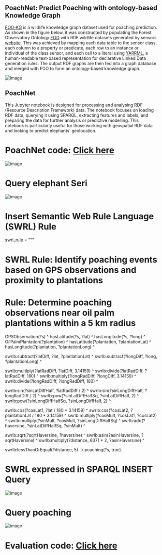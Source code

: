 ## PoachNet: Predict Poaching with ontology-based Knowledge Graph

[FOO-KG](https://naeima.github.io/fooKG/) is a wildlife knowledge graph dataset used for poaching prediction. As shown in the figure below, it was constructed by populating the Forest Observatory Ontology [FOO](https://w3id.org/def/foo#) with RDF wildlife datasets generated by sensors [website](https://ontology.forest-observatory.org). This was achieved by mapping each data table to the sensor class, each column to a property or predicate, each row to an instance or individual of the class sensor, and each cell to a literal using [YARRML](https://rml.io/yarrrml/), a human-readable text-based representation for declarative Linked Data generation rules. The output RDF graphs are then fed into a graph database and merged with FOO to form an ontology-based knowledge graph.

![image](https://github.com/Naeima/PoachNet/blob/ed7689e9128f9bf37cf51e5cdf7bc5c70d86e07e/KGBuild.png)


## PoachNet 

This Jupyter notebook is designed for processing and analysing RDF (Resource Description Framework) data. The notebook focuses on loading RDF data, querying it using SPARQL, extracting features and labels, and preparing the data for further analysis or predictive modelling. This notebook is particularly useful for those working with geospatial RDF data and looking to predict elephants' geolocation. 

# PoachNet code: [Click here](https://github.com/Naeima/PoachNet/blob/e21c46c0698c39fa626096ab650d506716c1682d/PoachNet.ipynb)


![image](https://github.com/Naeima/PoachNet/blob/6416298db13ed86751840e0a68ded5f63cf3179c/PoachNet.png)

# Query elephant Seri

![image](https://github.com/Naeima/PoachNet/blob/f59fba205a473eaeb19f24192fc45e38c5db0dd3/SelectSeri.png)

# Insert Semantic Web Rule Language (SWRL) Rule
swrl_rule = """

# SWRL Rule: Identify poaching events based on GPS observations and proximity to plantations
# Rule: Determine poaching observations near oil palm plantations within a 5 km radius
GPSObservation(?s) ^ 
hasLatitude(?s, ?lat) ^ 
hasLongitude(?s, ?long) ^ 
OilPalmPlantation(?plantation) ^ 
hasLatitude(?plantation, ?plantationLat) ^ 
hasLongitude(?plantation, ?plantationLong) ^

swrlb:subtract(?latDiff, ?lat, ?plantationLat) ^
swrlb:subtract(?longDiff, ?long, ?plantationLong) ^

swrlb:multiply(?latRadDiff, ?latDiff, 3.14159) ^ 
swrlb:divide(?latRadDiff, ?latRadDiff, 180) ^ 
swrlb:multiply(?longRadDiff, ?longDiff, 3.14159) ^ 
swrlb:divide(?longRadDiff, ?longRadDiff, 180) ^ 

swrlb:sin(?sinLatDiffHalf, ?latRadDiff / 2) ^ 
swrlb:sin(?sinLongDiffHalf, ?longRadDiff / 2) ^ 
swrlb:pow(?sinLatDiffHalfSq, ?sinLatDiffHalf, 2) ^ 
swrlb:pow(?sinLongDiffHalfSq, ?sinLongDiffHalf, 2) ^

swrlb:cos(?cosLat1, ?lat / 180 * 3.14159) ^ 
swrlb:cos(?cosLat2, ?plantationLat / 180 * 3.14159) ^ 
swrlb:multiply(?cosMult, ?cosLat1, ?cosLat2) ^ 
swrlb:multiply(?sinMult, ?cosMult, ?sinLongDiffHalfSq) ^ 
swrlb:add(?haversine, ?sinLatDiffHalfSq, ?sinMult) ^ 

swrlb:sqrt(?sqrtHaversine, ?haversine) ^ 
swrlb:asin(?asinHaversine, ?sqrtHaversine) ^ 
swrlb:multiply(?distance, 6371 * 2, ?asinHaversine) ^ 

swrlb:lessThanOrEqual(?distance, 5) -> 
poaching(?s, true).


# SWRL expressed in SPARQL INSERT Query 
![image](https://github.com/Naeima/PoachNet/blob/3330ff6bf2d8a09d4d6cc85aa0235c30f6cc2f36/SWRL.png)

# Query poaching 

![image](https://github.com/Naeima/PoachNet/blob/7b7ceca4a5b0ee82ea61bceb73722cb108e78452/SelectPoaching.png)

# Evaluation code: [Click here](https://github.com/Naeima/PoachNet/blob/bb4af1077d988d686796be60e0680154e02c244c/Linear_Regression%2C_Polynomial_and_VAR.ipynb)
